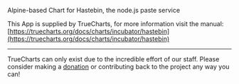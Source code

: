 Alpine-based Chart for Hastebin, the node.js paste service  

This App is supplied by TrueCharts, for more information visit the manual: [https://truecharts.org/docs/charts/incubator/hastebin](https://truecharts.org/docs/charts/incubator/hastebin)

---

TrueCharts can only exist due to the incredible effort of our staff.
Please consider making a [donation](https://truecharts.org/docs/about/sponsor) or contributing back to the project any way you can!
